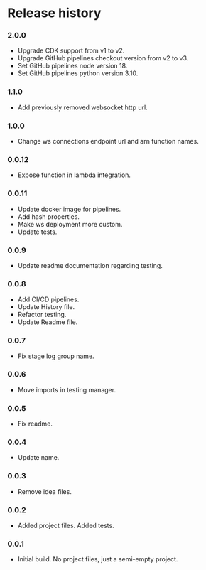 # Release history

### 2.0.0
* Upgrade CDK support from v1 to v2.
* Upgrade GitHub pipelines checkout version from v2 to v3.
* Set GitHub pipelines node version 18.
* Set GitHub pipelines python version 3.10.

### 1.1.0
* Add previously removed websocket http url.

### 1.0.0
* Change ws connections endpoint url and arn function names.

### 0.0.12
* Expose function in lambda integration.

### 0.0.11
* Update docker image for pipelines.
* Add hash properties.
* Make ws deployment more custom.
* Update tests.

### 0.0.9
* Update readme documentation regarding testing.

### 0.0.8
* Add CI/CD pipelines.
* Update History file.
* Refactor testing.
* Update Readme file.

### 0.0.7
* Fix stage log group name.

### 0.0.6
* Move imports in testing manager.

### 0.0.5
* Fix readme.

### 0.0.4
* Update name.

### 0.0.3
* Remove idea files.

### 0.0.2
* Added project files. Added tests.

### 0.0.1
* Initial build. No project files, just a semi-empty project.
